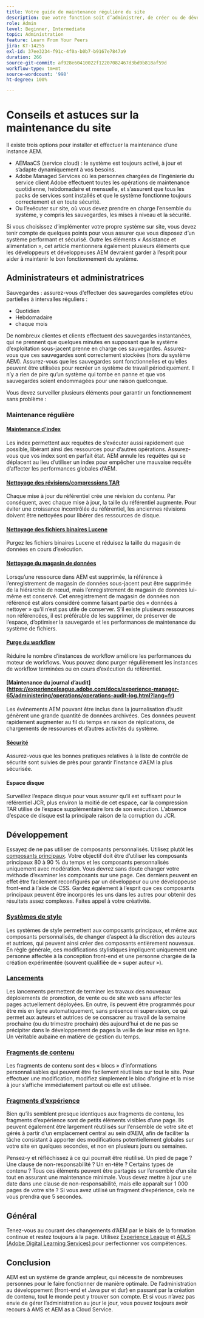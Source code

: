 ```yaml
---
title: Votre guide de maintenance régulière du site
description: Que votre fonction soit d’administrer, de créer ou de développer, la maintenance du site touche tous les aspects de votre instance AEM Sites. Utilisez ce guide pour vous assurer que votre stratégie est bien configurée.
role: Admin
level: Beginner, Intermediate
topic: Administration
feature: Learn From Your Peers
jira: KT-14255
exl-id: 37ee3234-f91c-4f0a-b0b7-b9167e7847a9
duration: 266
source-git-commit: af928e60410022f12207082467d3bd9b818af59d
workflow-type: tm+mt
source-wordcount: '998'
ht-degree: 100%

---
```


# Conseils et astuces sur la maintenance du site

Il existe trois options pour installer et effectuer la maintenance d’une instance AEM.

* AEMaaCS (service cloud) : le système est toujours activé, à jour et s’adapte dynamiquement à vos besoins.
* Adobe Managed Services où les personnes chargées de l’ingénierie du service client Adobe effectuent toutes les opérations de maintenance quotidienne, hebdomadaire et mensuelle, et s’assurent que tous les packs de services sont installés et que le système fonctionne toujours correctement et en toute sécurité.
* Ou l’exécuter sur site, où vous devez prendre en charge l’ensemble du système, y compris les sauvegardes, les mises à niveau et la sécurité.

Si vous choisissez d’implémenter votre propre système sur site, vous devez tenir compte de quelques points pour vous assurer que vous disposez d’un système performant et sécurisé. Outre les éléments « Assistance et alimentation », cet article mentionnera également plusieurs éléments que les développeurs et développeuses AEM devraient garder à l’esprit pour aider à maintenir le bon fonctionnement du système.

## Administrateurs et administratrices

Sauvegardes : assurez-vous d’effectuer des sauvegardes complètes et/ou partielles à intervalles réguliers :

* Quotidien
* Hebdomadaire
* chaque mois

De nombreux clientes et clients effectuent des sauvegardes instantanées, qui ne prennent que quelques minutes en supposant que le système d’exploitation sous-jacent prenne en charge ces sauvegardes. Assurez-vous que ces sauvegardes sont correctement stockées (hors du système AEM). Assurez-vous que les sauvegardes sont fonctionnelles et qu’elles peuvent être utilisées pour recréer un système de travail périodiquement. Il n’y a rien de pire qu’un système qui tombe en panne et que vos sauvegardes soient endommagées pour une raison quelconque.

Vous devez surveiller plusieurs éléments pour garantir un fonctionnement sans problème :

### Maintenance régulière

#### [Maintenance d’index](https://experienceleague.adobe.com/docs/experience-manager-65/deploying/practices/best-practices-for-queries-and-indexing.html?lang=fr)

Les index permettent aux requêtes de s’exécuter aussi rapidement que possible, libérant ainsi des ressources pour d’autres opérations. Assurez-vous que vos index sont en parfait état. AEM annule les requêtes qui se déplacent au lieu d’utiliser un index pour empêcher une mauvaise requête d’affecter les performances globales d’AEM.

#### [Nettoyage des révisions/compressions TAR](https://experienceleague.adobe.com/docs/experience-manager-65/deploying/deploying/revision-cleanup.html?lang=fr)

Chaque mise à jour du référentiel crée une révision du contenu. Par conséquent, avec chaque mise à jour, la taille du référentiel augmente. Pour éviter une croissance incontrôlée du référentiel, les anciennes révisions doivent être nettoyées pour libérer des ressources de disque.

#### [Nettoyage des fichiers binaires Lucene](https://experienceleague.adobe.com/docs/experience-manager-65/administering/operations/operations-dashboard.html?lang=fr#automated-maintenance-tasks)

Purgez les fichiers binaires Lucene et réduisez la taille du magasin de données en cours d’exécution.

#### [Nettoyage du magasin de données](https://experienceleague.adobe.com/docs/experience-manager-65/administering/operations/data-store-garbage-collection.html?lang=fr)

Lorsqu’une ressource dans AEM est supprimée, la référence à l’enregistrement de magasin de données sous-jacent peut être supprimée de la hiérarchie de nœud, mais l’enregistrement de magasin de données lui-même est conservé. Cet enregistrement de magasin de données non référencé est alors considéré comme faisant partie des « données à nettoyer » qu’il n’est pas utile de conserver. S’il existe plusieurs ressources non référencées, il est préférable de les supprimer, de préserver de l’espace, d’optimiser la sauvegarde et les performances de maintenance du système de fichiers.

#### [Purge du workflow](https://experienceleague.adobe.com/docs/experience-manager-65/administering/operations/workflows-administering.html?lang=fr)

Réduire le nombre d’instances de workflow améliore les performances du moteur de workflows. Vous pouvez donc purger régulièrement les instances de workflow terminées ou en cours d’exécution du référentiel.

#### [Maintenance du journal d’audit] (https://experienceleague.adobe.com/docs/experience-manager-65/administering/operations/operations-audit-log.html?lang=fr)

Les événements AEM pouvant être inclus dans la journalisation d’audit génèrent une grande quantité de données archivées. Ces données peuvent rapidement augmenter au fil du temps en raison de réplications, de chargements de ressources et d’autres activités du système.

#### [Sécurité](https://experienceleague.adobe.com/docs/experience-manager-65/administering/security/security-checklist.html?lang=fr)

Assurez-vous que les bonnes pratiques relatives à la liste de contrôle de sécurité sont suivies de près pour garantir l’instance d’AEM la plus sécurisée.

#### Espace disque

Surveillez l’espace disque pour vous assurer qu’il est suffisant pour le référentiel JCR, plus environ la moitié de cet espace, car la compression TAR utilise de l’espace supplémentaire lors de son exécution. L’absence d’espace de disque est la principale raison de la corruption du JCR.

## Développement

Essayez de ne pas utiliser de composants personnalisés. Utilisez plutôt les [composants principaux](https://www.aemcomponents.dev/). Votre objectif doit être d’utiliser les composants principaux 80 à 90 % du temps et les composants personnalisés uniquement avec modération. Vous devrez sans doute changer votre méthode d’examiner les composants sur une page. Ces derniers peuvent en effet être facilement reconfigurés par un développeur ou une développeuse front-end à l’aide de CSS. Gardez également à l’esprit que ces composants principaux peuvent être incorporés les uns dans les autres pour obtenir des résultats assez complexes. Faites appel à votre créativité.

### [Systèmes de style](https://experienceleague.adobe.com/docs/experience-manager-65/authoring/siteandpage/style-system.html?lang=fr)

Les systèmes de style permettent aux composants principaux, et même aux composants personnalisés, de changer d’aspect à la discrétion des auteurs et autrices, qui peuvent ainsi créer des composants entièrement nouveaux. En règle générale, ces modifications stylistiques impliquent uniquement une personne affectée à la conception front-end et une personne chargée de la création expérimentée (souvent qualifiée de « super auteur »).

### [Lancements](https://experienceleague.adobe.com/docs/experience-manager-cloud-service/content/sites/authoring/launches/overview.html?lang=fr)

Les lancements permettent de terminer les travaux des nouveaux déploiements de promotion, de vente ou de site web sans affecter les pages actuellement déployées. En outre, ils peuvent être programmés pour être mis en ligne automatiquement, sans présence ni supervision, ce qui permet aux auteurs et autrices de se consacrer au travail de la semaine prochaine (ou du trimestre prochain) dès aujourd’hui et de ne pas se précipiter dans le développement de pages la veille de leur mise en ligne. Un véritable aubaine en matière de gestion du temps.

### [Fragments de contenu](https://experienceleague.adobe.com/docs/experience-manager-65/assets/content-fragments/content-fragments.html?lang=fr)

Les fragments de contenu sont des « blocs » d’informations personnalisables qui peuvent être facilement réutilisés sur tout le site. Pour effectuer une modification, modifiez simplement le bloc d’origine et la mise à jour s’affiche immédiatement partout où elle est utilisée.

### [Fragments d’expérience](https://experienceleague.adobe.com/docs/experience-manager-learn/sites/experience-fragments/experience-fragments-feature-video-use.html?lang=fr)

Bien qu’ils semblent presque identiques aux fragments de contenu, les fragments d’expérience sont de petits éléments visibles d’une page. Ils peuvent également être largement réutilisés sur l’ensemble de votre site et gérés à partir d’un emplacement central au sein d’AEM, afin de faciliter la tâche consistant à apporter des modifications potentiellement globales sur votre site en quelques secondes, et non en plusieurs jours ou semaines.

Pensez-y et réfléchissez à ce qui pourrait être réutilisé. Un pied de page ? Une clause de non-responsabilité ? Un en-tête ? Certains types de contenu ? Tous ces éléments peuvent être partagés sur l’ensemble d’un site tout en assurant une maintenance minimale. Vous devez mettre à jour une date dans une clause de non-responsabilité, mais elle apparaît sur 1 000 pages de votre site ? Si vous avez utilisé un fragment d’expérience, cela ne vous prendra que 5 secondes.

## Général

Tenez-vous au courant des changements d’AEM par le biais de la formation continue et restez toujours à la page. Utilisez [Experience League](https://experienceleague.adobe.com/docs/experience-manager-learn/sites/overview.html?lang=fr) et [ADLS (Adobe Digital Learning Services) ](https://learning.adobe.com/) pour perfectionner vos compétences.

## Conclusion

AEM est un système de grande ampleur, qui nécessite de nombreuses personnes pour le faire fonctionner de manière optimale. De l’administration au développement (front-end et Java pur et dur) en passant par la création de contenu, tout le monde peut y trouver son compte. Et si vous n’avez pas envie de gérer l’administration au jour le jour, vous pouvez toujours avoir recours à AMS et AEM as a Cloud Service.
